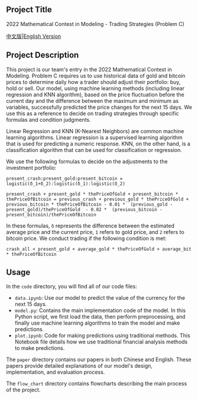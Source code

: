 ## Project Title
2022 Mathematical Contest in Modeling - Trading Strategies (Problem C)

[中文版](README.md)|[English Version](README.en.md)

## Project Description
This project is our team's entry in the 2022 Mathematical Contest in Modeling. Problem C requires us to use historical data of gold and bitcoin prices to determine daily how a trader should adjust their portfolio: buy, hold or sell. Our model, using machine learning methods (including linear regression and KNN algorithm), based on the price fluctuation before the current day and the difference between the maximum and minimum as variables, successfully predicted the price changes for the next 15 days. We use this as a reference to decide on trading strategies through specific formulas and condition judgments.

Linear Regression and KNN (K-Nearest Neighbors) are common machine learning algorithms. Linear regression is a supervised learning algorithm that is used for predicting a numeric response. KNN, on the other hand, is a classification algorithm that can be used for classification or regression.

We use the following formulas to decide on the adjustments to the investment portfolio:
```
present_crash:present_gold:present_bitcoin = logistic(δ_1+δ_2):logistic(δ_1):logistic(δ_2)

present_crash + present_gold * thePriceOfGold + present_bitcoin * thePriceOfBitcoin = previous_crash + previous_gold * thePriceOfGold + previous_bitcoin * thePriceOfBitcoin - 0.01 *  (previous_gold - present_gold)/thePriceOfGold  - 0.02 *  (previous_bitcoin - present_bitcoin)/thePriceOfBitcoin
```
In these formulas, `δ` represents the difference between the estimated average price and the current price, `1` refers to gold price, and `2` refers to bitcoin price. We conduct trading if the following condition is met:
```
crash_all < present_gold + average_gold * thePriceOfGold + average_bit * thePriceOfBitcoin
```

## Usage
In the `code` directory, you will find all of our code files:
- `data.ipynb`: Use our model to predict the value of the currency for the next 15 days.
- `model.py`: Contains the main implementation code of the model. In this Python script, we first load the data, then perform preprocessing, and finally use machine learning algorithms to train the model and make predictions.
- `plot.ipynb`: Code for making predictions using traditional methods. This Notebook file details how we use traditional financial analysis methods to make predictions.

The `paper` directory contains our papers in both Chinese and English. These papers provide detailed explanations of our model's design, implementation, and evaluation process.

The `flow_chart` directory contains flowcharts describing the main process of the project.
